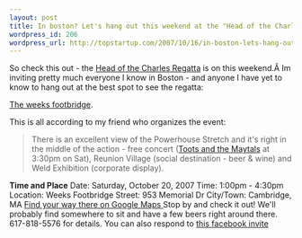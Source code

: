 ```yaml
--- 
layout: post
title: In boston? Let's hang out this weekend at the "Head of the Charles"
wordpress_id: 206
wordpress_url: http://topstartup.com/2007/10/16/in-boston-lets-hang-out-this-weekend-at-the-head-of-the-charles/
---
```

So check this out - the <a href="http://hocr.org">Head of the Charles Regatta</a> is on this weekend.Â Im inviting pretty much everyone I know in Boston - and anyone I have yet to know to hang out at the best spot to see the regatta:<!--more-->

<a href="http://www.yelp.com/biz/U6G3t91nSSisIOubxsjZhQ">The weeks footbridge</a>.

This is all according to my friend who organizes the event:

<blockquote>
There is an excellent view of the Powerhouse Stretch and it's right in the middle of the action - free concert (<a href="http://www.last.fm/music/Toots+and+The+Maytals">Toots and the Maytals</a> at 3:30pm on Sat), Reunion Village (social destination - beer & wine) and Weld Exhibition (corporate display). 
</blockquote>
<strong>Time and Place</strong>
Date:	  Saturday, October 20, 2007
Time:	  1:00pm - 4:30pm
Location:  Weeks Footbridge
Street:  953 Memorial Dr
City/Town:	Cambridge, MA
<a href="http://maps.google.com/maps?f=q&hl=en&q=953+Memorial+Dr%2C+Cambridge%2C+MA">Find your way there on Google Maps
</a>
Stop by and check it out! We'll probably find somewhere to sit and have a few beers right around there. 617-818-5576 for details. You can also respond to <a href="http://www.facebook.com/event.php?eid=5270918738">this facebook invite</a>
